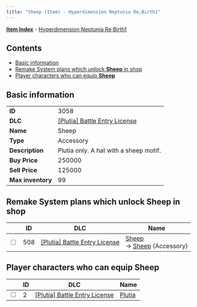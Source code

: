 ```yaml
---
title: "Sheep (Item) - Hyperdimension Neptunia Re;Birth1"
---
```


[**Item Index**](/neptunia/rb1/item/index.html) - [Hyperdimension Neptunia Re;Birth1](/neptunia/rb1)

## Contents

- [Basic information](#basic-information)
- [Remake System plans which unlock **Sheep** in shop](#remake-system-plans-which-unlock-sheep-in-shop)
- [Player characters who can equip **Sheep**](#player-characters-who-can-equip-sheep)

## Basic information

|   |   |
| -- | -- |
| **ID** | 3058 |
| **DLC** | [[Plutia] Battle Entry License](/neptunia/rb1/dlc/7-plutia.html) |
| **Name** | Sheep |
| **Type** | Accessory |
| **Description** | Plutia only. A hat with a sheep motif. |
| **Buy Price** | 250000 |
| **Sell Price** | 125000 |
| **Max inventory** | 99 |


## Remake System plans which unlock **Sheep** in shop

|    | ID | DLC | Name |
| -- | -- | --- | ---- |
| <input type="checkbox" id="rb1-remake-7-508" class="trackbox" /> | 508 | [[Plutia] Battle Entry License](/neptunia/rb1/dlc/7-plutia.html) | [Sheep](/neptunia/rb1/remake/7-508-sheep.html)<br /> → [Sheep](/neptunia/rb1/item/7-3058-sheep.html) (Accessory) |


## Player characters who can equip **Sheep**

|    | ID | DLC | Name |
| -- | -- | --- | ---- |
| <input type="checkbox" id="rb1-player-7-2" class="trackbox" /> | 2 | [[Plutia] Battle Entry License](/neptunia/rb1/dlc/7-plutia.html) | [Plutia](/neptunia/rb1/player/7-2-plutia.html) |
